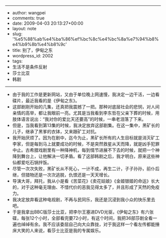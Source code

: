 - --
- author: wangpei
- comments: true
- date: 2009-04-03 20:13:27+00:00
- layout: note
- slug: '%e5%88%ab%e4%ba%86%ef%bc%8c%e4%bc%8a%e7%94%b8%e4%b9%8b%e4%b8%9c'
- title: 别了，伊甸之东
- wordpress_id: 2002
- tags:
- 生活不是条件反射
- 莎士比亚
- 韩剧
- --
- 由于我的工作是更新网站，又由于单位晚上网速慢，我决定一边干活，一边看碟片，最近我看的是《伊甸之东》。
- 这部剧刚开始的几集，还真把我震撼了一把。那种对底层社会的悲悯，对人间亲情的高举，都让我眼前一亮。尤其是当我看到李东哲在父亲下葬的时候，用肢体语言说出：“我对你的爱比天还要高”的时候，一串老泪落了下来。
- 但是，当我看到第13集的时候，我决定放弃这部剧集。在这一集中，黑矿长的儿子，继承了黑爹的衣钵，又来跟矿工对抗。
- 我开始厌烦了。因为在剧中，迄今为止，黑矿长所有的人生目标就是消灭矿工李家，但是每到马上就要成功的时候，不是突然救星从天而降，就是凶手犯罪中止。古希腊戏剧里有一种降神机，每到情节进展不下去的时候，就把一个神降到舞台上，让他解决一切矛盾。看了这部韩剧之后，我才明白，原来这些神仙都爱吃石锅拌饭。
- 尽管一次次失败，黑矿长从不死心，一计不成，再生二计，子子孙孙，前仆后继，但猎物还是一次次逃脱，仇恨还是一天天增长。
- 导演大哥，拜托，我从小是看《苦菜花》《卖花姑娘》《金姬银姬的命运》长大的，对于这种毫无理由、不惜代价的恶我见得太多了，并且形成了天然的免疫力。
- 我决定放弃看这种电视剧，不再与民同乐，我还是沉浸到我小众的快乐里去吧。
- 于是我拿出BBC版莎士比亚，把李尔王塞进DVD光驱，《伊甸之东》有六张碟，每张12个小时，全部看完要72小时，有这个时间，我把36部莎剧全看一遍也绰绰有余。我不应该委屈自己向大众靠拢，对于我这样一个看左传都能捶床大笑的人来说，看莎士比亚是我的专属娱乐。
